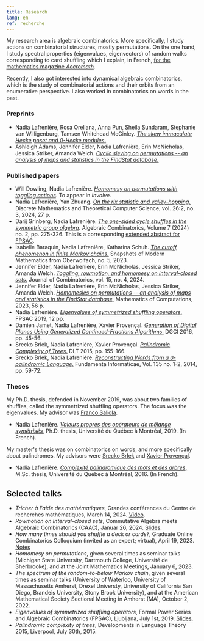 ```yaml
---
title: Research
lang: en
ref: recherche
---
```


My research area is algebraic combinatorics. More specifically, I study actions on combinatorial structures, mostly permutations. On the one hand, I study spectral properties (eigenvalues, eigenvectors) of random walks corresponding to card shuffling which I explain, in French, [for the mathematics magazine _Accromath_](https://accromath.uqam.ca/2021/10/ordre-et-desordre-comment-y-arriver-rapidement/).

Recently, I also got interested into dynamical algebraic combinatorics, which is the study of combinatorial actions and their orbits from an enumerative perspective. I also worked in combinatorics on words in the past.

### Preprints  
- Nadia Lafrenière, Rosa Orellana, Anna Pun, Sheila Sundaram, Stephanie van Willigenburg, Tamsen Whitehead McGinley. [_The skew immaculate Hecke poset and 0-Hecke modules_.](https://arxiv.org/abs/2409.00709)
- Ashleigh Adams, Jennifer Elder, Nadia Lafrenière, Erin McNicholas, Jessica Striker, Amanda Welch. [_Cyclic sieving on permutations -- an analysis of maps and statistics in the FindStat database._](https://arxiv.org/abs/2402.16251)

### Published papers
- Will Dowling, Nadia Lafrenière. [_Homomesy on permutations with toggling actions_](https://arxiv.org/abs/2312.02383). To appear in _Involve_.
- Nadia Lafrenière, Yan Zhuang. [_On the rix statistic and valley-hopping._](https://dmtcs.episciences.org/13136/pdf) Discrete Mathematics and Theoretical Computer Science, vol. 26:2, no. 3, 2024, 27 p.
- Darij Grinberg, Nadia Lafrenière. [_The one-sided cycle shuffles in the symmetric group algebra_](https://alco.centre-mersenne.org/articles/10.5802/alco.346/). Algebraic Combinatorics,  Volume 7 (2024) no. 2, pp. 275-326.  This is a corresponding [extended abstract for FPSAC](https://www.mat.univie.ac.at/~slc/wpapers/FPSAC2024/16.html).
- Isabelle Baraquin, Nadia Lafrenière, Katharina Schuh. [_The cutoff phenomenon in finite Markov chains._](https://publications.mfo.de/handle/mfo/4094) Snapshots of Modern Mathematics from Oberwolfach, no. 5, 2023.
- Jennifer Elder, Nadia Lafrenière, Erin McNicholas, Jessica Striker, Amanda Welch. [_Toggling, rowmotion, and homomesy on interval-closed sets._](https://arxiv.org/abs/2307.08520) Journal of Combinatorics, vol. 15, no. 4, 2024.
- Jennifer Elder, Nadia Lafrenière, Erin McNicholas, Jessica Striker, Amanda Welch. [_Homomesies on permutations -- an analysis of maps and statistics in the FindStat database_](https://arxiv.org/abs/2206.13409), Mathematics of Computations, 2023, 56 p.
- Nadia Lafrenière. [_Eigenvalues of symmetrized shuffling operators_.](https://arxiv.org/abs/1811.07196) FPSAC 2019, 12 pp.
- Damien Jamet, Nadia Lafrenière, Xavier Provençal. [_Generation of Digital Planes Using Generalized Continued-Fractions Algorithms_.](JLP-DGCI2016.pdf) DGCI 2016, pp. 45-56.
- Srecko Brlek, Nadia Lafrenière, Xavier Provençal. [_Palindromic Complexity of Trees_.](https://arxiv.org/abs/1505.02695) DLT 2015, pp. 155-166.
- Srecko Brlek, Nadia Lafrenière. [_Reconstructing Words from a σ-palindromic Language_.](BL-sigma-pal.pdf) Fundamenta Informaticae, Vol.  135 no. 1-2, 2014, pp. 59-72.

### Theses
My Ph.D. thesis, defended in November 2019, was about two families of shuffles, called the symmetrized shuffling operators. The focus was the eigenvalues. My advisor was [Franco Saliola](https://saliola.github.io/).
- Nadia Lafrenière. [_Valeurs propres des opérateurs de mélange symétrisés_](these.pdf), Ph.D. thesis, Université du Québec à Montréal, 2019. (In French).

My master's thesis was on combinatorics on words, and more specifically about palindromes. My advisors were [Srecko Brlek](http://lacim.uqam.ca/~brlek/) and [Xavier Provençal](http://xprov.org/). 
- Nadia Lafrenière. [_Complexité palindromique des mots et des arbres_,](memoire.pdf) M.Sc. thesis, Université du Québec à Montréal, 2016. (In French).


## Selected talks
- _Tricher à l'aide des mathématiques_, Grandes conférences du Centre de recherches mathématiques, March 14, 2024. [Video](https://www.youtube.com/watch?v=B5qUY1nU8GY).
- _Rowmotion on Interval-closed sets_, Commutative Algebra meets Algebraic Combinatorics (CAAC), Januar 26, 2024. [Slides](Lafreniere_CAAC_ICS.pdf).
- _How many times should you shuffle a deck or cards?_, Graduate Online Combinatorics Colloquium (invited as an expert; virtual), April 19, 2023. [Notes](Lafreniere_GOCC.pdf)
- _Homomesy on permutations_, given several times as seminar talks (Michigan State University, Dartmouth College, Université de Sherbrooke), and at the Joint Mathematics Meetings, January 6, 2023.
- _The spectrum of the random-to-below Markov chain_, given several times as seminar talks (University of Waterloo, University of Massachusetts Amherst, Drexel Universty, University of California San Diego, Brandeis University, Stony Brook University), and at the American Mathematical Society Sectional Meeting in Amherst (MA), October 2, 2022.
- _Eigenvalues of symmetrized shuffling operators_, Formal Power Series and Algebraic Combinatorics (FPSAC), Ljubljana, July 1st, 2019. [Slides.](http://fpsac2019.fmf.uni-lj.si/resources/Slides/147slides.pdf)
- _Palindromic complexity of trees_, Developments in Language Theory 2015, Liverpool, July 30th, 2015.
